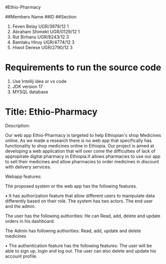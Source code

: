 
#Ethio-Pharmacy


  ##Members Name           ##ID                  ##Section
 1. Feven Belay         UGR/3979/12              1
 2. Abraham Shimekt     UGR/0129/12              1
 3. Rut Birhanu         UGR/8243/12              3
 4. Bamlaku Hiruy       UGR/4774/12              3
 5. Hiwot Derese        UGR/2790/12              3


# Requirements to run the source code
1. Use Intellij idea or vs code
2. JDK version 17
3. MYSQL database

# Title: Ethio-Pharmacy

Description:

Our web app Ethio-Pharmacy is targeted to help Ethiopian's shop Medicines online. As we made a research there is no web app that specifically has functionality to shop medicines online in Ethiopia. Our project is aimed at developing a web application that will over come the difficulties of lack of appropirate digital pharmacy in Ethiopia.It allows pharmacies to use our app to sell their medicines and allow pharmacies to order medicines in discount with delivery services.

Webapp features:

The proposed system or the web app has the following features.

• It has authorization feature that allow different users to manipulate data differently based on their role. The system has two actors. The end user and the admin.

The user has the following authorities: He can Read, add, delete and update orders in his dashboard.

The Admin has following authorities: Read, add, update and delete medicines

• The authentication feature has the following features: The user will be able to sign up, login and log out. The user can also delete and update his account profile.



